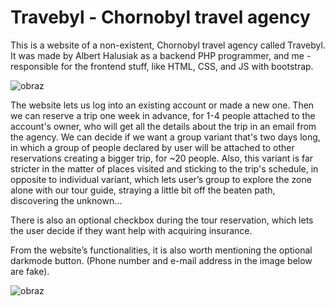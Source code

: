 # Travebyl - Chornobyl travel agency
This is a website of a non-existent, Chornobyl travel agency called Travebyl. It was made by Albert Halusiak as a backend PHP programmer, and me -  responsible for the frontend stuff, like HTML, CSS, and JS with bootstrap. 

![obraz](https://github.com/SzymonMucha/travel-agency-website/assets/86188861/5d92ab25-b307-4c90-85b7-58a4a581a921)

The website lets us log into an existing account or made a new one. Then we can reserve a trip one week in advance, for 1-4 people attached to the account's owner, who will get all the details about the trip in an email from the agency. We can decide if we want a group variant that's two days long, in which a group of people declared by user will be attached to other reservations creating a bigger trip, for ~20 people. Also, this variant is far stricter in the matter of places visited and sticking to the trip's schedule, in opposite to individual variant, which lets user’s group to explore the zone alone with our tour guide, straying a little bit off the beaten path, discovering the unknown…

There is also an optional checkbox during the tour reservation, which lets the user decide if they want help with acquiring insurance.

From the website’s functionalities, it is also worth mentioning the optional darkmode button.
(Phone number and e-mail address in the image below are fake).

![obraz](https://github.com/SzymonMucha/travel-agency-website/assets/86188861/f9be4ac2-f966-43da-8ce7-fa14cbd8f6f0)
